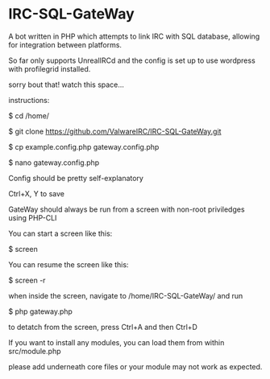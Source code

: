 # IRC-SQL-GateWay
 A bot written in PHP which attempts to link IRC with SQL database, allowing for integration between platforms.

 So far only supports UnrealIRCd and the config is set up to use wordpress with profilegrid installed.

 sorry bout that! watch this space...


 instructions:

 $ cd /home/

 $ git clone https://github.com/ValwareIRC/IRC-SQL-GateWay.git

 $ cp example.config.php gateway.config.php

 $ nano gateway.config.php

 Config should be pretty self-explanatory

 Ctrl+X, Y to save



 GateWay should always be run from a screen with non-root priviledges using PHP-CLI

 You can start a screen like this:

 $ screen

 You can resume the screen like this:

 $ screen -r

 when inside the screen, navigate to /home/IRC-SQL-GateWay/ and run

 $ php gateway.php

 to detatch from the screen, press Ctrl+A and then Ctrl+D



 If you want to install any modules, you can load them from within src/module.php

 please add underneath core files or your module may not work as expected.